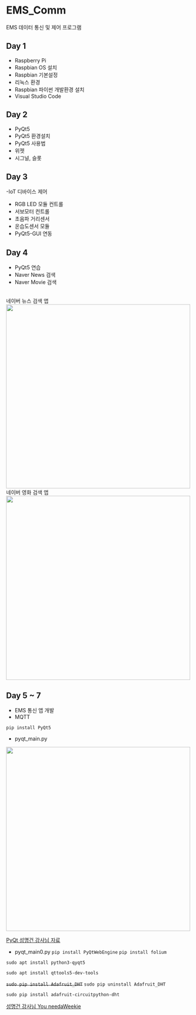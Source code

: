 # EMS_Comm
EMS 데이터 통신 및 제어 프로그램

## Day 1 
- Raspberry Pi
 - Raspbian OS 설치
 - Raspbian 기본설정
 - 리눅스 환경
 - Raspbian 파이썬 개발환경 설치
 - Visual Studio Code

## Day 2 
- PyQt5
 - PyQt5 환경설치
 - PyQt5 사용법
  - 위젯
  - 시그널, 슬롯

## Day 3
-IoT 디바이스 제어
 - RGB LED 모듈 컨트롤
 - 서보모터 컨트롤
 - 초음파 거리센서
 - 온습도센서 모듈
 - PyQt5-GUI 연동
 
 ## Day 4
 - PyQt5 연습
 - Naver News 검색
 - Naver Movie 검색

<br/>네이버 뉴스 검색 앱<br/>
<img src="https://user-images.githubusercontent.com/83456300/176105751-20dc5cbc-8adf-4357-a34e-ecebeea26976.png" width="500">
<br/>네이버 영화 검색 앱<br/>
<img src="https://user-images.githubusercontent.com/83456300/176106419-da2895de-c82b-4fdc-a963-69ef67182454.png" width="500">


## Day 5 ~ 7
- EMS 통신 앱 개발
 - MQTT


`pip install PyQt5`

 - pyqt_main.py
<img src="https://user-images.githubusercontent.com/83456300/175842006-d5af8d18-5c3c-4ab4-b792-d158e78e4294.png" width="500">

[PyQt 성명건 강사님 자료](https://docs.google.com/document/d/18Y94vYwpn8wkcCZU1LQxCe417Fn3AF4DpPDPQnnvcfc/edit#heading=h.hq2k5y9ldoh5)
 - pyqt_main0.py
`pip install PyQtWebEngine`
`pip install folium`




`sudo apt install python3-qyqt5`

`sudo apt install qttools5-dev-tools`

~~`sudo pip install Adafruit_DHT`~~ `sudo pip uninstall Adafruit_DHT`

`sudo pip install adafruit-circuitpython-dht`

[성명건 강사님 You needaWeekie](https://youneedawiki.com/app/page/1IzpIJKAo7ci1IUfguYpr8hucVc8VpY9fFoy9bWNdyR4)



